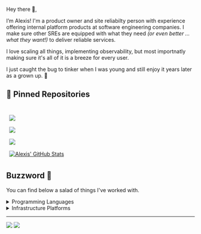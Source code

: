 Hey there 👋,

I’m Alexis! I'm a product owner and site reliabilty person with experience
offering internal platform products at software engineering companies. I make
sure other SREs are equipped with what they need _(or even better &hellip; what
they want!)_ to deliver reliable services.

I love scaling all things, implementing observability, but most importnatly
making sure it's all of it is a breeze for every user.

I just caught the bug to tinker when I was young and still enjoy it years later as a grown
up. 💪

## 📌 Pinned Repositories

<br>

<a href="https://github.com/avanier/ax-helm-charts">
  <img align="center" style="margin:0.5rem" src="https://github-readme-stats.vercel.app/api/pin/?username=avanier&repo=ax-helm-charts&title_color=ffffff&text_color=c9cacc&icon_color=4AB197&bg_color=1A2B34" />
</a>

<br>

<a href="https://github.com/avanier/papercert">
  <img align="center" style="margin:0.5rem" src="https://github-readme-stats.vercel.app/api/pin/?username=avanier&repo=papercert&title_color=ffffff&text_color=c9cacc&icon_color=4AB197&bg_color=1A2B34" />
</a>

<br>

<a href="https://github.com/avanier/gorecptprint">
  <img align="center" style="margin:0.5rem" src="https://github-readme-stats.vercel.app/api/pin/?username=avanier&repo=gorecptprint&title_color=ffffff&text_color=c9cacc&icon_color=4AB197&bg_color=1A2B34" />
</a>

<br>


<a href="https://github.com/avanier">
  <img align="center" style="margin:0.5rem" src="https://github-readme-stats.vercel.app/api?username=avanier&show_icons=true&line_height=27&count_private=true&title_color=ffffff&text_color=c9cacc&icon_color=4AB097&bg_color=1A2B34" alt="Alexis' GitHub Stats" />
</a>

## Buzzword 🥗

You can find below a salad of things I've worked with.

<details>
<summary>Programming Languages</summary>

![](https://img.shields.io/badge/Golang-noappear?logo=go&style=plastic&color=gray)
![](https://img.shields.io/badge/Ruby-noappear?logo=ruby&style=plastic&color=gray)
![](https://img.shields.io/badge/Rust-noappear?logo=rust&style=plastic&color=gray)
![](https://img.shields.io/badge/Elixir-noappear?logo=elixir&style=plastic&color=gray)
![](https://img.shields.io/badge/Erlang-noappear?logo=erlang&style=plastic&color=gray)

</details>

<details>
<summary>Infrastructure Platforms</summary>

![](https://img.shields.io/badge/Amazon_Web_Services-noappear?logo=amazonaws&style=plastic&color=gray)
![](https://img.shields.io/badge/Google_Cloud_Platform-noappear?logo=googlecloud&style=plastic&color=gray)
![](https://img.shields.io/badge/Azure-noappear?logo=microsoftazure&style=plastic&color=gray)
![](https://img.shields.io/badge/Kubernetes-noappear?logo=kubernetes&style=plastic&color=gray)
![](https://img.shields.io/badge/Chef-noappear?logo=chef&style=plastic&color=gray)

</details>

<hr/>
<a href="https://bunnyhole.org"><img src="https://img.shields.io/badge/-noappear?logo=firefox&style=flat&color=gray"></img></a>
<a rel="me" href="https://mastodon.mtltech.space/@karax"><img src="https://img.shields.io/badge/-noappear?logo=mastodon&style=flat&color=gray"></img></a>